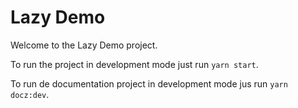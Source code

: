 # Lazy Demo

Welcome to the Lazy Demo project.

To run the project in development mode just run `yarn start`.

To run de documentation project in development mode jus run `yarn docz:dev`.
